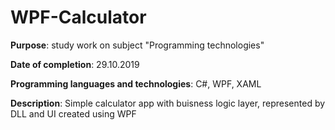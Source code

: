 # WPF-Calculator
__Purpose__: study work on subject "Programming technologies"

__Date of completion__: 29.10.2019

__Programming languages and technologies__: C#, WPF, XAML

__Description__: Simple calculator app with buisness logic layer, represented by DLL and UI created using WPF
